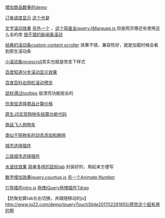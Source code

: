 [增加商品数量的demo](http://www.jq22.com/yanshi12320)

[订单进度显示](http://www.jq22.com/yanshi9386) [这个也是](http://www.jq22.com/yanshi9487)

[文字滚动效果](http://www.jq22.com/yanshi5847) [另外一个](http://www.jq22.com/yanshi7462) ，[这个简直全jquery.liMarquee.js ](http://www.jq22.com/yanshi4125 )但是网页哪还有使用这么全的库
[很不错的新闻条滚动](http://www.jq22.com/yanshi1358)

[经典的滚动条custom content scroller](http://www.jq22.com/yanshi124) 效果不错，兼容性好，就是加载时候会看到原生滚动条

[小滚动条nicescroll](http://www.jq22.com/yanshi5869)其实也就是改变下样式

[百度知道分步滚动显示效果](http://www.jq22.com/yanshi2290)

[百度百科右侧栏滚动预览](http://www.jq22.com/yanshi3780)

 [鼠标滑过tooltips](http://www.jq22.com/yanshi11355) 挺漂亮功能挺全的

[仿淘宝选择商品计算价格](http://www.jq22.com/yanshi9751)

[原生JS实现购物车结算功能代码](http://www.jq22.com/yanshi4625)

[商品飞人购物车](http://www.jq22.com/yanshi4184)

[类似于购物车的动态添加和删除](http://www.jq22.com/yanshi2249)

[城市选择插件](jquery城市选择插件lazyload-min.js)

[三级城市选择插件](http://www.jq22.com/yanshi754)

[水波纹效果](http://www.jq22.com/yanshi6270)
[简单多样的鼠标tab](http://www.jq22.com/yanshi790) 封装好的，用起来方便写

[数字增加效果jquery.countup.js](http://www.jq22.com/yanshi10784) [另一个Animate Number](http://www.jq22.com/yanshi531)

[引导插件intro.js](http://www.jq22.com/demo/jquery-intro-141216223631/)
[拖拽jQuery拖拽插件Tdrag](http://www.jq22.com/yanshi8362)

【防聚划算tab左右切换，并跟随移动的js】http://www.jq22.com/demo/jqueryTouchSlide201702281655/感觉这个超有用的啊